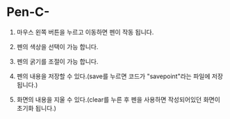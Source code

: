 # Pen-C-
1. 마우스 왼쪽 버튼을 누르고 이동하면 펜이 작동 됩니다.

2. 펜의 색상을 선택이 가능 합니다.

3. 펜의 굵기를 조절이 가능 합니다.

4. 펜의 내용을 저장할 수 있다.(save를 누르면 코드가 "savepoint"라는 파일에 저장 됩니다.)

6. 화면의 내용을 지울 수 있다.(clear를 누른 후 펜을 사용하면 작성되어있던 화면이 초기화 됩니다.)
